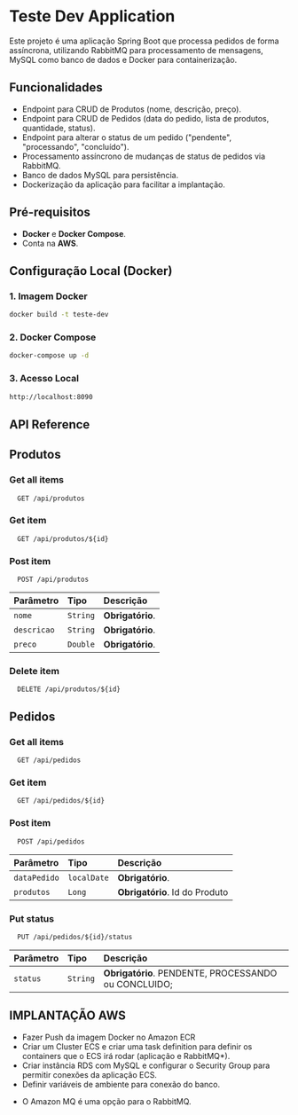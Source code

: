 # Teste Dev Application

Este projeto é uma aplicação Spring Boot que processa pedidos de forma assíncrona, utilizando RabbitMQ para processamento de mensagens, MySQL como banco de dados e Docker para containerização.

## Funcionalidades

- Endpoint para CRUD de Produtos (nome, descrição, preço).
- Endpoint para CRUD de Pedidos (data do pedido, lista de produtos, quantidade, status).
- Endpoint para alterar o status de um pedido ("pendente", "processando", "concluído").
- Processamento assíncrono de mudanças de status de pedidos via RabbitMQ.
- Banco de dados MySQL para persistência.
- Dockerização da aplicação para facilitar a implantação.

## Pré-requisitos

- **Docker** e **Docker Compose**.
- Conta na **AWS**.

## Configuração Local (Docker)

### 1. Imagem Docker

```bash
docker build -t teste-dev
```

### 2. Docker Compose

```bash
docker-compose up -d
```

### 3. Acesso Local

```bash
http://localhost:8090
```

## API Reference

## Produtos

### Get all items 

```http
  GET /api/produtos
```

### Get item

```http
  GET /api/produtos/${id}
```

### Post item

```http
  POST /api/produtos
```

| Parâmetro     | Tipo        | Descrição              |
| :------------ | :---------- | :----------------------|
| `nome`        | `String`    | **Obrigatório**.       |
| `descricao`   | `String`    | **Obrigatório**.       |
| `preco`       | `Double`    | **Obrigatório**.       |


### Delete item

```http
  DELETE /api/produtos/${id}
```

## Pedidos

### Get all items 

```http
  GET /api/pedidos
```

### Get item

```http
  GET /api/pedidos/${id}
```

### Post item

```http
  POST /api/pedidos
```

| Parâmetro     | Tipo        | Descrição                       |
| :------------ | :---------- | :-------------------------------|
| `dataPedido`  | `localDate` | **Obrigatório**.                |
| `produtos`    | `Long`      | **Obrigatório**. Id do Produto  |

### Put status

```http
  PUT /api/pedidos/${id}/status
```

| Parâmetro     | Tipo        | Descrição                                             |
| :------------ | :---------- | :-----------------------------------------------------|
| `status`      | `String`    | **Obrigatório**. PENDENTE, PROCESSANDO ou CONCLUIDO;  |


## IMPLANTAÇÃO AWS

- Fazer Push da imagem Docker no Amazon ECR
- Criar um Cluster ECS e criar uma task definition para definir os containers que o ECS irá rodar (aplicação e RabbitMQ*).
- Criar instância RDS com MySQL e configurar o Security Group para permitir conexões da aplicação ECS.
- Definir variáveis de ambiente para conexão do banco.

* O Amazon MQ é uma opção para o RabbitMQ.